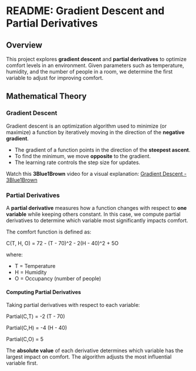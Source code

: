 # README: Gradient Descent and Partial Derivatives

## Overview

This project explores **gradient descent** and **partial derivatives** to optimize comfort levels in an environment. Given parameters such as temperature, humidity, and the number of people in a room, we determine the first variable to adjust for improving comfort.

## Mathematical Theory

### **Gradient Descent**

Gradient descent is an optimization algorithm used to minimize (or maximize) a function by iteratively moving in the direction of the **negative gradient**.

- The gradient of a function points in the direction of the **steepest ascent**.
- To find the minimum, we move **opposite** to the gradient.
- The learning rate controls the step size for updates.

Watch this **3Blue1Brown** video for a visual explanation:
[Gradient Descent - 3Blue1Brown](https://www.youtube.com/watch?v=IHZwWFHWa-w)

### **Partial Derivatives**

A **partial derivative** measures how a function changes with respect to **one variable** while keeping others constant. In this case, we compute partial derivatives to determine which variable most significantly impacts comfort.

The comfort function is defined as:

C(T, H, O) = 72 - (T - 70)^2 - 2(H - 40)^2 + 5O

where:

- T = Temperature
- H = Humidity
- O = Occupancy (number of people)

#### **Computing Partial Derivatives**

Taking partial derivatives with respect to each variable:

Partial(C,T) = -2 (T - 70)

Partial(C,H) = -4 (H - 40)

Partial(C,O) = 5

The **absolute value** of each derivative determines which variable has the largest impact on comfort. The algorithm adjusts the most influential variable first.
